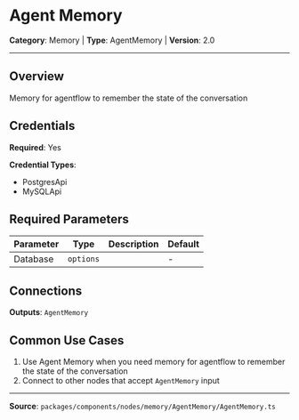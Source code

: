# Agent Memory

**Category**: Memory | **Type**: AgentMemory | **Version**: 2.0

---

## Overview

Memory for agentflow to remember the state of the conversation

## Credentials

**Required**: Yes

**Credential Types**:
- PostgresApi
- MySQLApi

## Required Parameters

| Parameter | Type | Description | Default |
|-----------|------|-------------|---------|
| Database | `options` |  | - |

## Connections

**Outputs**: `AgentMemory`

## Common Use Cases

1. Use Agent Memory when you need memory for agentflow to remember the state of the conversation
2. Connect to other nodes that accept `AgentMemory` input

---

**Source**: `packages/components/nodes/memory/AgentMemory/AgentMemory.ts`